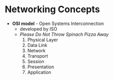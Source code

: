 # Networking Concepts

- **OSI model** - Open Systems Interconnection
	- developed by ISO
	- _Please Do Not Throw Spinach Pizza Away_
		1. Physical Layer
		2. Data Link
		3. Network
		4. Transport
		5. Session
		6. Presentation
		7. Application